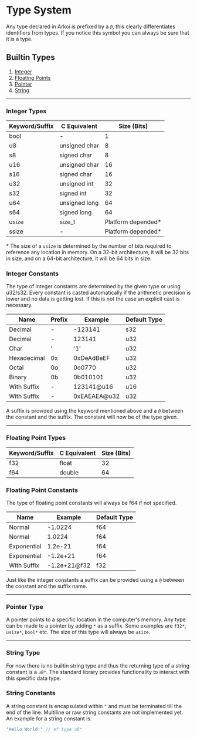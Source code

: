 # Type System

Any type declared in Arkoi is prefixed by a ``@``, this clearly differentiates identifiers from types. If you notice
this symbol you can always be sure that it is a type.

## Builtin Types

1. [Integer](#integer-types)
2. [Floating Points](#floating-point-types)
3. [Pointer](#pointer-type)
4. [String](#string-type)

***

### Integer Types

| Keyword/Suffix | C Equivalent  | Size (Bits)        |
|----------------|---------------|--------------------|
| bool           | -             | 1                  |
| u8             | unsigned char | 8                  |
| s8             | signed char   | 8                  |
| u16            | unsigned char | 16                 |
| s16            | signed char   | 16                 |
| u32            | unsigned int  | 32                 |
| s32            | signed int    | 32                 |
| u64            | unsigned long | 64                 |
| s64            | signed long   | 64                 |
| usize          | size_t        | Platform depended* |
| ssize          | -             | Platform depended* |

\* The size of a ``usize`` is determined by the number of bits required to reference any location in memory. On a 32-bit
architecture, it will be 32 bits in size, and on a 64-bit architecture, it will be 64 bits in size.

### Integer Constants

The type of integer constants are determined by the given type or using u32/s32. Every constant is casted
automatically if the arithmetic precision is lower and no data is getting lost. If this is not the case an explicit cast
is necessary.

| Name        | Prefix | Example      | Default Type |
|-------------|--------|--------------|--------------|
| Decimal     | -      | -123141      | s32          |
| Decimal     | -      | 123141       | u32          |
| Char        | '      | '1'          | u32          |
| Hexadecimal | 0x     | 0xDeAdBeEF   | u32          |
| Octal       | 0o     | 0o0770       | u32          |
| Binary      | 0b     | 0b010101     | u32          |
| With Suffix | -      | 123141@u16   | u16          |
| With Suffix | -      | 0xEAEAEA@u32 | u32          |

A suffix is provided using the keyword mentioned above and a ``@`` between the constant and the suffix. The constant
will now be of the type given.

***

### Floating Point Types

| Keyword/Suffix | C Equivalent | Size (Bits) |
|----------------|--------------|-------------|
| f32            | float        | 32          |
| f64            | double       | 64          |

### Floating Point Constants

The type of floating point constants will always be f64 if not specified.

| Name        | Example      | Default Type |
|-------------|--------------|--------------|
| Normal      | -1.0224      | f64          |
| Normal      | 1.0224       | f64          |
| Exponential | 1.2e-21      | f64          |
| Exponential | -1.2e+21     | f64          |
| With Suffix | -1.2e+21@f32 | f32          |

Just like the integer constants a suffix can be provided using a ``@`` between the constant and the suffix name.

***

### Pointer Type

A pointer points to a specific location in the computer's memory. Any type can be made to a pointer by adding ``*`` as a
suffix. Some examples are ``f32*``, ``usize*``, ``bool*`` etc. The size of this type will always be ``usize``.

***

### String Type

For now there is no builtin string type and thus the returning type of a string constant is a ``u8*``. The standard
library provides functionality to interact with this specific data type.

### String Constants

A string constant is encapsulated within ``"`` and must be terminated till the end of the line. Multiline or raw string
constants are not implemented yet. An example for a string constant is:

```c
"Hello World!" // of type u8*
```